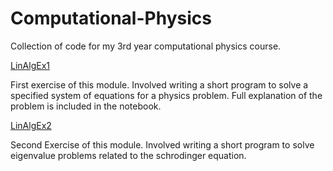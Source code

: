# Computational-Physics
Collection of code for my 3rd year computational physics course.

[LinAlgEx1](https://github.com/hermiti-sam/Computational-Physics/blob/main/LinAlgEx1.ipynb)

First exercise of this module. Involved writing a short program to solve a specified system of equations for a physics problem. Full explanation of the problem is included in the notebook.

[LinAlgEx2](https://github.com/hermiti-sam/Computational-Physics/blob/main/LinAlgEx2.ipynb)

Second Exercise of this module. Involved writing a short program to solve eigenvalue problems related to the schrodinger equation.
